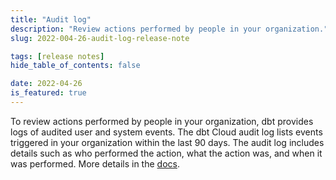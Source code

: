 ```yaml
---
title: "Audit log"
description: "Review actions performed by people in your organization."
slug: 2022-004-26-audit-log-release-note

tags: [release notes]
hide_table_of_contents: false

date: 2022-04-26
is_featured: true
---
```


To review actions performed by people in your organization, dbt provides logs of audited user and system events. The dbt Cloud audit log lists events triggered in your organization within the last 90 days. The audit log includes details such as who performed the action, what the action was, and when it was performed. More details in the [docs](dbt-cloud/dbt-cloud-enterprise/audit-log).
